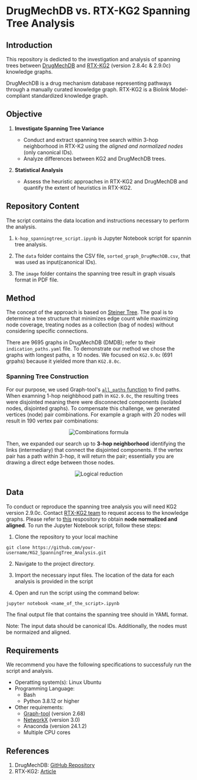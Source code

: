
# DrugMechDB vs. RTX-KG2 Spanning Tree Analysis

## Introduction
This repository is dedicted to the investigation and analysis of spanning trees between [DrugMechDB](https://github.com/SuLab/DrugMechDB) and [RTX-KG2](https://bmcbioinformatics.biomedcentral.com/articles/10.1186/s12859-022-04932-3) (version 2.8.4c & 2.9.0c) knowledge graphs.

DrugMechDB is a drug mechanism database representing pathways through a manually curated knowledge graph. RTX-KG2 is a Biolink Model-compliant standardized knowledge graph.

## Objective
1. **Investigate Spanning Tree Variance**
    - Conduct and extract spanning tree search within 3-hop neighborhood in RTX-K2 using the _aligned and normalized nodes_ (only canonical IDs).
    - Analyze differences between KG2 and DrugMechDB trees. 
   
2. **Statistical Analysis**
    - Assess the heuristic approaches in RTX-KG2 and DrugMechDB and quantify the extent of heuristics in RTX-KG2.

## Repository Content
The script contains the data location and instructions necessary to perform the analysis. 

1. `k-hop_spanningtree_script.ipynb` is Jupyter Notebook script for spannin tree analysis.

2. The `data` folder contains the CSV file, `sorted_graph_DrugMechDB.csv`,  that was used as input(canonical IDs).

3. The `image` folder contains the spanning tree result in graph visuals format in PDF file. 

## Method
The concept of the approach is based on [Steiner Tree](https://en.wikipedia.org/wiki/Steiner_tree_problem). The goal is to determine a tree structure that minimizes edge count while maximizing node coverage, treating nodes as a collection (bag of nodes) without considering specific connections. 

There are 9695 graphs in DrugMechDB (DMDB); refer to their `indication_paths.yaml` file. To demonstrate our method we chose the graphs with longest paths, $\geq$ 10 nodes. We focused on `KG2.9.0c` (691 grpahs) because it yielded more than `KG2.8.0c`. 

### Spanning Tree Construction
For our purpose, we used Graph-tool's [`all_paths` function](https://graph-tool.skewed.de/static/doc/autosummary/graph_tool.topology.all_paths.html) to find paths.
When examning 1-hop neighbhood path in `KG2.9.0c`, the resulting trees were disjointed meaning there were disconnected components (isolated nodes, disjointed graphs). To compensate this challenge, we generated vertices (node) pair combinations. For example a graph with 20 nodes will result in 190 vertex pair combinations:

<p align="center">
  <img src="https://latex.codecogs.com/svg.latex?\large&space;{}_nC_r=\frac{20!}{2!(20-2)!}=190" title="Combinations formula"/>
</p>

Then, we expanded our search up to __3-hop neighborhood__ identifying the links (intermediary) that connect the disjointed components.
If the vertex pair has a path within 3-hop, it will return the pair; essentially you are drawing a direct edge between those nodes.

<p align="center">
  <img src="https://latex.codecogs.com/svg.latex?\large&space;A\rightarrow%20B\rightarrow%20C\text{ will be... }A\rightarrow%20C" title="Logical reduction"/>
</p>

## Data
To conduct or reproduce the spanning tree analysis you will need KG2 version 2.9.0c. Contact [RTX-KG2 team](https://github.com/RTXTeam/RTX) to request access to the knowledge graphs.
Please refer to [this](https://github.com/stephwon/KG2_DrugMechDB_EA_Analysis/tree/main) respository to obtain **node normalized and aligned**.
To run the Jupyter Notebook script, follow these steps:
1. Clone the repository to your local machine
```
git clone https://github.com/your-username/KG2_SpanningTree_Analysis.git
```
2. Navigate to the project directory.

3. Import the necessary input files. The location of the data for each analysis is provided in the script

4. Open and run the script using the command below:
```
jupyter notebook <name_of_the_script>.ipynb
```
The final output file that contains the spanning tree should in YAML format.

Note: The input data should be canonical IDs. Additionally, the nodes must be normaized and aligned.

## Requirements
We recommend you have the following specifications to successfuly run the script and analysis.
* Operatting system(s): Linux Ubuntu
* Programming Language: 
    * Bash
    * Python 3.8.12 or higher
* Other requirements:
    * [Graph-tool](https://graph-tool.skewed.de) (version 2.68)
    * [NetworkX](https://networkx.org/documentation/stable/index.html) (version 3.0)
    * Anaconda (version 24.1.2)
    * Multiple CPU cores

## References
1. DrugMechDB: [GitHub Repository](https://github.com/SuLab/DrugMechDB)
2. RTX-KG2: [Article](https://bmcbioinformatics.biomedcentral.com/articles/10.1186/s12859-022-04932-3)